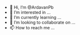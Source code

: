 - 👋 Hi, I’m @ArdavanPb
- 👀 I’m interested in ...
- 🌱 I’m currently learning ...
- 💞️ I’m looking to collaborate on ...
- 📫 How to reach me ...

<!---
ArdavanPb/ArdavanPb is a ✨ special ✨ repository because its `README.md` (this file) appears on your GitHub profile.
You can click the Preview link to take a look at your changes.
--->
